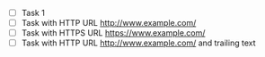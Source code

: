 - [ ] Task 1
- [ ] Task with HTTP URL http://www.example.com/
- [ ] Task with HTTPS URL https://www.example.com/
- [ ] Task with HTTP URL http://www.example.com/ and trailing text
